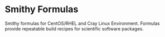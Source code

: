 Smithy Formulas
===============

Smithy formulas for CentOS/RHEL and Cray Linux Environment. Formulas provide repeatable build recipes for scientific software packages.

